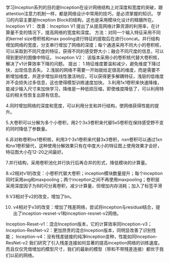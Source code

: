 学习Inception系列的目的是Inception在设计网络结构上对深度和宽度的突破，跟attention注意力机制一样，都是网络设计中常用的技巧，是必须掌握的知识。
学习的内容主要是Inception Block的结构，这也是采用模块化设计的精髓所在。
Inception V1：
改善：Inception V1 提出了从提高网络计算资源的利用率，在计算量不变的情况下，提高网络的宽度和深度。
方法：对同一个输入特征采用不同的kernel size卷积核和max pooling进行特征的提取后在进行concat。并行结构增加网络的宽度，分支串行增加了网络的深度；每个通道采用不同大小的卷积核，可以采取到不同尺度的特征，获得不同的感受野大小；融合不同尺度的信息，可以得到更好的图像中特征。
Inception V2：
该版本采用小的卷积核代替大卷积核，解决了v1计算效率下降的问题。
提出：
1.特征维度要温和减少，避免维度下降过快，出现信息丢失。
2.浅层的网络不需要一开始就给定很高的维度，而是需要不断增加维度，并逐步增加非线性激活响应，可以获得更多解耦特征，浅层的低维度并不会损失过多信息，这也使得模型训练速度加快。
3.利用1x1卷积来快速降维，能减少输入尺寸来加快学习，降维是一种低损压缩，即使维度降低了，可以利用特征的相关性恢复出原有信息。

4.同时增加网络的深度和宽度，可以利用分支和并行结构，使网络获得性能的提升。

5.大卷积可以分解为多个小卷积，用2个3x3卷积来代替5x5卷积在保持感受野不变的同时降低了参数量。

6.非对称卷积nx1卷积核，利用3个3x1卷积来代替3x3卷积，nxn卷积可以通过1xn和nx1卷积替代，这种使用分解效果只有在中度大小的特征图上使用效果才会好，特征图大小在12-20之间最好。

7.并行结构，采用卷积池化并行执行后再合并的形式，降低模块的计算量。

8.v2相对v1的改变：小卷积代替大卷积；inception模块数量提升；每个inception同时采用avg和maxpooling；两个inception之间不再使用maxpooling；卷积层采用深度因子为8的可分离卷积，减少计算量，但增加内存消耗；加入了标签平滑

9.V3相对于v2的改变，增加了bn。

10. v4相对于v3的改变：增加了残差网络，尝试将inception与residual结合，提出了inception-resnet-v1和inception-resnet-v2网络。

Inception-Reset-v1：混合Inception版本，它的计算效率同Inception-v3；
Inception-ResNet-v2：更加昂贵的混合Inception版本，同明显改善了识别性能；
Inception-v4：没有残差链接的纯净Inception变种，性能如同Inception-ResNet-v2
我们研究了引入残差连接如何显著的提高inception网络的训练速度。而且仅仅凭借增加的模型尺寸，我们的最新的模型（带和不带残差连接）都优于我们以前的网络。









